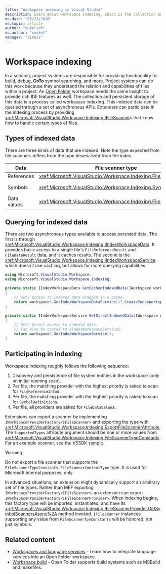 ```yaml
---
title: "Workspace indexing in Visual Studio"
description: Learn about workspace indexing, which is the collection and persistent storage of data to support rich IDE features for an Open Folder workspace.
ms.date: "02/21/2018"
ms.topic: article
author: "vukelich"
ms.author: "svukel"
manager: "viveis"
---
```

# Workspace indexing

In a solution, project systems are responsible for providing functionality for build, debug, **GoTo** symbol searching, and more. Project systems can do this work because they understand the relation and capabilities of files within a project. An [Open Folder](../ide/develop-code-in-visual-studio-without-projects-or-solutions.md) workspace needs the same insight to provide rich IDE features as well. The collection and persistent storage of this data is a process called workspace indexing. This indexed data can be queried through a set of asynchronous APIs. Extenders can participate in the indexing process by providing <xref:Microsoft.VisualStudio.Workspace.Indexing.IFileScanner>s that know how to handle certain types of files.

## Types of indexed data

There are three kinds of data that are indexed. Note the type expected from file scanners differs from the type deserialized from the index.

|Data|File scanner type|Index query result type|Related types|
|--|--|--|--|
|References|<xref:Microsoft.VisualStudio.Workspace.Indexing.FileReferenceInfo>|<xref:Microsoft.VisualStudio.Workspace.Indexing.FileReferenceResult>|<xref:Microsoft.VisualStudio.Workspace.Indexing.FileReferenceInfoType>|
|Symbols|<xref:Microsoft.VisualStudio.Workspace.Indexing.SymbolDefinition>|<xref:Microsoft.VisualStudio.Workspace.Indexing.SymbolDefinitionSearchResult>|<xref:Microsoft.VisualStudio.Workspace.Indexing.ISymbolService> should be used instead of `IIndexWorkspaceService` for queries|
|Data values|<xref:Microsoft.VisualStudio.Workspace.Indexing.FileDataValue>|<xref:Microsoft.VisualStudio.Workspace.Indexing.FileDataResult`1>||

## Querying for indexed data

There are two asynchronous types available to access persisted data. The first is through <xref:Microsoft.VisualStudio.Workspace.Indexing.IIndexWorkspaceData>. It provides basic access to a single file's `FileReferenceResult` and `FileDataResult` data, and it caches results. The second is the <xref:Microsoft.VisualStudio.Workspace.Indexing.IIndexWorkspaceService> which doesn't use caching, but allows for more querying capabilities.

```csharp
using Microsoft.VisualStudio.Workspace;
using Microsoft.VisualStudio.Workspace.Indexing;

private static IIndexWorkspaceData GetCachedIndexedData(IWorkspace workspace)
{
    // Gets access to indexed data wrapped in a cache.
    return workspace?.GetIndexWorkspaceDataService()?.CreateIndexWorkspaceData();
}

private static IIndexWorkspaceService GetDirectIndexedData(IWorkspace workspace)
{
    // Gets direct access to indexed data.
    // Can also be casted to IIndexWorkspaceService2.
    return workspace?.GetIndexWorkspaceService();
}
```

## Participating in indexing

Workspace indexing roughly follows the following sequence:

1. Discovery and persistence of file system entities in the workspace (only on initial opening scan).
1. Per file, the matching provider with the highest priority is asked to scan for `FileReferenceInfo`s.
1. Per file, the matching provider with the highest priority is asked to scan for `SymbolDefinition`s.
1. Per file, all providers are asked for `FileDataValue`s.

Extensions can export a scanner by implementing `IWorkspaceProviderFactory<IFileScanner>` and exporting the type with <xref:Microsoft.VisualStudio.Workspace.Indexing.ExportFileScannerAttribute>. The `SupportedTypes` attribute argument should be one or more values from <xref:Microsoft.VisualStudio.Workspace.Indexing.FileScannerTypeConstants>. For an example scanner, see the VSSDK [sample](https://github.com/Microsoft/VSSDK-Extensibility-Samples/blob/master/Open_Folder_Extensibility/C%23/SymbolScannerSample/TxtFileSymbolScanner.cs).

> [!WARNING]
> Do not export a file scanner that supports the `FileScannerTypeConstants.FileScannerContentType` type. It is used for Microsoft internal purposes, only.

In advanced situations, an extension might dynamically support an arbitrary set of file types. Rather than MEF exporting `IWorkspaceProviderFactory<IFileScanner>`, an extension can export `IWorkspaceProviderFactory<IFileScannerProvider>`. When indexing begins, this factory type will be imported, instantiated, and have its <xref:Microsoft.VisualStudio.Workspace.Indexing.IFileScannerProvider.GetSymbolScannersAsync%2A> method invoked. `IFileScanner` instances supporting any value from `FileScannerTpeConstants` will be honored, not just symbols.

## Related content

* [Workspaces and language services](workspace-language-services.md) - Learn how to integrate language services into an Open Folder workspace.
* [Workspace build](workspace-build.md) - Open Folder supports build systems such as MSBuild and makefiles.
